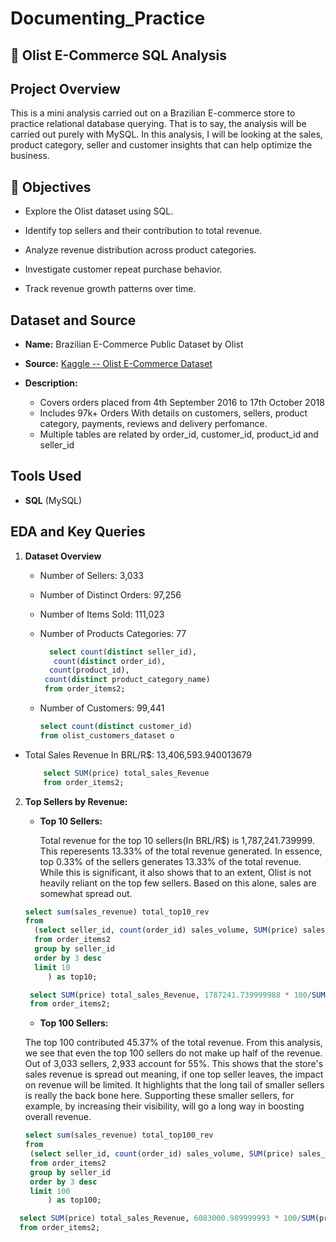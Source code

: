 # Documenting_Practice
## 🛒 Olist E-Commerce SQL Analysis

## Project Overview
This is a mini analysis carried out on a Brazilian E-commerce store to practice relational database querying. That is to say, the analysis will be carried out purely with MySQL. In this analysis, I will be looking at the sales, product category, seller and customer insights that can help optimize the business.

## 🎯 Objectives

- Explore the Olist dataset using SQL.

- Identify top sellers and their contribution to total revenue.

- Analyze revenue distribution across product categories.

- Investigate customer repeat purchase behavior.

- Track revenue growth patterns over time.

## Dataset and Source

- **Name:** Brazilian E-Commerce Public Dataset by Olist
  
- **Source:** [Kaggle -- Olist E-Commerce Dataset](https://www.kaggle.com/datasets/olistbr/brazilian-ecommerce)

- **Description:**
  - Covers orders placed from 4th September 2016 to 17th October 2018
  - Includes 97k+ Orders With details on customers, sellers, product category, payments, reviews and delivery perfomance.
  - Multiple tables are related by order_id, customer_id, product_id and seller_id
 
## Tools Used

- **SQL** (MySQL)

## EDA and Key Queries

1. **Dataset Overview**

   - Number of Sellers: 3,033
   -  Number of Distinct Orders: 97,256
   -  Number of Items Sold: 111,023
   -  Number of Products Categories: 77
  
       ```sql
         select count(distinct seller_id), 
          count(distinct order_id),
         count(product_id),  
        count(distinct product_category_name)
        from order_items2;
      ```

   - Number of Customers: 99,441

     ```sql
     select count(distinct customer_id)
     from olist_customers_dataset o
     ```
  - Total Sales Revenue In BRL/R$: 13,406,593.940013679

    ```sql
        select SUM(price) total_sales_Revenue 
        from order_items2;
    ```
    
2. **Top Sellers by Revenue:**

   - **Top 10 Sellers:**
   
     Total revenue for the top 10 sellers(In BRL/R$) is 1,787,241.739999. This reperesents 13.33% of the total revenue generated. In essence, top 0.33% of the sellers             generates 13.33% of the total revenue. While this is significant, it also shows that to an extent, Olist is not heavily reliant on the top few sellers. Based on this          alone, sales are somewhat spread out.

   ```sql
   select sum(sales_revenue) total_top10_rev
   from 
	 (select seller_id, count(order_id) sales_volume, SUM(price) sales_Revenue 
	 from order_items2
	 group by seller_id
	 order by 3 desc
	 limit 10
		) as top10;
    ```

   ```sql
    select SUM(price) total_sales_Revenue, 1787241.739999988 * 100/SUM(price)
    from order_items2;
    ```

   - **Top 100 Sellers:**

   The top 100 contributed 45.37% of the total revenue. From this analysis, we see that even the top 100 sellers do not make up half of the revenue. Out of 3,033 sellers,       2,933 account for 55%. This shows that the store's sales revenue is spread out meaning, if one top seller leaves, the impact on revenue will be limited. It highlights        that the long tail of smaller sellers is really the back bone here. Supporting these smaller sellers, for example, by increasing their visibility, will go a long way in      boosting overall revenue.

   ```sql
   select sum(sales_revenue) total_top100_rev
   from 
	(select seller_id, count(order_id) sales_volume, SUM(price) sales_Revenue 
	from order_items2
	group by seller_id
	order by 3 desc
	limit 100
		) as top100; 
    ```

```sql
  select SUM(price) total_sales_Revenue, 6083000.989999993 * 100/SUM(price)
  from order_items2;
  ```
   

